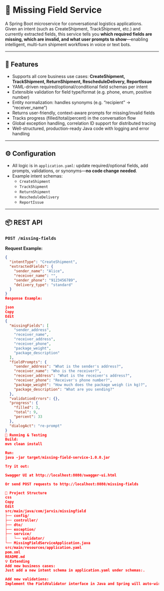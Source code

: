 # 🚚 Missing Field Service

A Spring Boot microservice for conversational logistics applications.  
Given an intent (such as CreateShipment, TrackShipment, etc.) and currently extracted fields, this service tells you **which required fields are missing, which are invalid, and what user prompts to show**—enabling intelligent, multi-turn shipment workflows in voice or text bots.

---

## 🌟 Features

- Supports all core business use cases: **CreateShipment, TrackShipment, ReturnShipment, RescheduleDelivery, ReportIssue**
- YAML-driven required/optional/conditional field schemas per intent
- Extensible validation for field type/format (e.g. phone, enum, positive number)
- Entity normalization: handles synonyms (e.g. “recipient” → “receiver_name”)
- Returns user-friendly, context-aware prompts for missing/invalid fields
- Tracks progress (filled/total/percent) in the conversation flow
- Global exception handling, correlation ID support for distributed tracing
- Well-structured, production-ready Java code with logging and error handling

---

## ⚙️ Configuration

- All logic is in `application.yaml`: update required/optional fields, add prompts, validations, or synonyms—**no code change needed**.
- Example intent schemas:
    - `CreateShipment`
    - `TrackShipment`
    - `ReturnShipment`
    - `RescheduleDelivery`
    - `ReportIssue`

---

## 📦 REST API

### `POST /missing-fields`

**Request Example:**
```json
{
  "intentType": "CreateShipment",
  "extractedFields": {
    "sender_name": "Alice",
    "receiver_name": "",
    "sender_phone": "9123456789",
    "delivery_type": "standard"
  }
}
Response Example:

json
Copy
Edit
{
  "missingFields": [
    "sender_address",
    "receiver_name",
    "receiver_address",
    "receiver_phone",
    "package_weight",
    "package_description"
  ],
  "fieldPrompts": {
    "sender_address": "What is the sender's address?",
    "receiver_name": "Who is the receiver?",
    "receiver_address": "What is the receiver's address?",
    "receiver_phone": "Receiver's phone number?",
    "package_weight": "How much does the package weigh (in kg)?",
    "package_description": "What are you sending?"
  },
  "validationErrors": {},
  "progress": {
    "filled": 3,
    "total": 9,
    "percent": 33
  },
  "dialogAct": "re-prompt"
}
🏁 Running & Testing
Build:
mvn clean install

Run:
java -jar target/missing-field-service-1.0.0.jar

Try it out:

Swagger UI at http://localhost:8080/swagger-ui.html

Or send POST requests to http://localhost:8080/missing-fields

📂 Project Structure
css
Copy
Edit
src/main/java/com/jarvis/missingfield
├── config/
├── controller/
├── dto/
├── exception/
├── service/
│   └── validator/
└── MissingFieldServiceApplication.java
src/main/resources/application.yaml
pom.xml
README.md
💡 Extending
Add new business cases:
Just add a new intent schema in application.yaml under schemas:.

Add new validations:
Implement the FieldValidator interface in Java and Spring will auto-wire it.